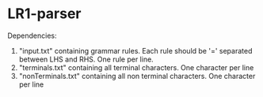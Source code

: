 # LR1-parser

Dependencies:

1. "input.txt" containing grammar rules. Each rule should be '=' separated between LHS and RHS. One rule per line.
2. "terminals.txt" containing all terminal characters. One character per line
3. "nonTerminals.txt" containing all non terminal characters. One character per line
